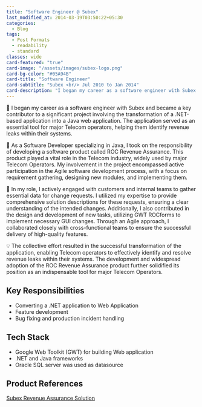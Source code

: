 ```yaml
---
title: "Software Engineer @ Subex"
last_modified_at: 2014-03-19T03:50:22+05:30
categories:
  - Blog
tags:
  - Post Formats
  - readability
  - standard
classes: wide
card-featured: "true"
card-image: "/assets/images/subex-logo.png"
card-bg-color: "#05A94B"
card-title: "Software Engineer"
card-subtitle: "Subex <br/> Jul 2010 to Jan 2014"
card-description: "I began my career as a software engineer with Subex and became a key contributor to a significant..."
---
```


🌟 I began my career as a software engineer with Subex and became a key contributor to a significant project involving the transformation of a .NET-based application into a Java web application. The application served as an essential tool for major Telecom operators, helping them identify revenue leaks within their systems.

🔧 As a Software Developer specializing in Java, I took on the responsibility of developing a software product called ROC Revenue Assurance. This product played a vital role in the Telecom industry, widely used by major Telecom Operators. My involvement in the project encompassed active participation in the Agile software development process, with a focus on requirement gathering, designing new modules, and implementing them.

🚀 In my role, I actively engaged with customers and internal teams to gather essential data for change requests. I utilized my expertise to provide comprehensive solution descriptions for these requests, ensuring a clear understanding of the intended changes. Additionally, I also contributed in the design and development of new tasks, utilizing GWT ROCforms to implement necessary GUI changes. 
Through an Agile approach, I collaborated closely with cross-functional teams to ensure the successful delivery of high-quality features.

💡 The collective effort resulted in the successful transformation of the application, enabling Telecom operators to effectively identify and resolve revenue leaks within their systems. The development and widespread adoption of the ROC Revenue Assurance product further solidified its position as an indispensable tool for major Telecom Operators.

## Key Responsibilities
* Converting a .NET application to Web Application
* Feature development
* Bug fixing and production incident handling

## Tech Stack
* Google Web Toolkit (GWT) for building Web application
* .NET and Java frameworks
* Oracle SQL server was used as datasource

## Product References
<a href="https://www.subex.com/revenue-assurance/" target="_blank">Subex Revenue Assurance Solution</a>